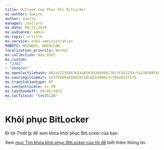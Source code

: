 ```yaml
---
title: Outlook.com Phục hồi BitLocker
ms.author: daeite
author: daeite
manager: joallard
ms.date: 04/21/2020
ms.audience: Admin
ms.topic: article
ms.service: o365-administration
ROBOTS: NOINDEX, NOFOLLOW
localization_priority: Normal
ms.collection: Adm_O365
ms.custom:
- "2381"
- "9000545"
ms.openlocfilehash: 802a37239467624a856393b9909170c3f3b2233cfa238508fd0515749a71d1a6
ms.sourcegitcommit: b5f7da89a650d2915dc652449623c78be6247175
ms.translationtype: MT
ms.contentlocale: vi-VN
ms.lasthandoff: 08/05/2021
ms.locfileid: "54025128"
---
```

# <a name="bitlocker-recovery"></a>Khôi phục BitLocker

Đi tới Thiết [bị](https://account.microsoft.com/devices/recoverykey) để xem khóa khôi phục BitLocker của bạn.

Xem [mục Tìm khóa khôi phục BitLocker của tôi để](https://support.microsoft.com/help/4026181) biết thêm thông tin.